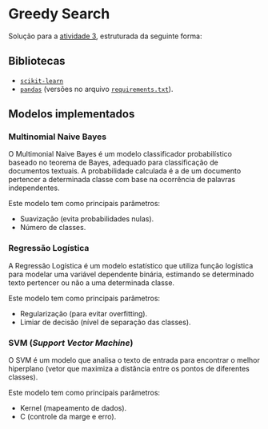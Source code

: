 # Greedy Search

Solução para a [atividade 3](https://github.com/thyarles/unb-fmc-nlp/blob/main/aula_3/readme.md), estruturada da seguinte forma:

## Bibliotecas

* [`scikit-learn`](https://scikit-learn.org/0.21/documentation.html)
* [`pandas`](https://pandas.pydata.org/docs/) (versões no arquivo [`requirements.txt`](https://github.com/thyarles/unb-fmc-nlp/blob/main/aula_3/atividade_3/requirements.txt)).

## Modelos implementados

### Multinomial Naive Bayes

O Multimonial Naive Bayes é um modelo classificador probabilístico baseado no teorema de Bayes, adequado para classificação de documentos textuais. A probabilidade calculada é a de um documento pertencer a determinada classe com base na ocorrência de palavras independentes.

Este modelo tem como principais parâmetros:

* Suavização (evita probabilidades nulas).
* Número de classes.

### Regressão Logística

A Regressão Logística é um modelo estatístico que utiliza função logística para modelar uma variável dependente binária, estimando se determinado texto  pertencer ou não a uma determinada classe.

Este modelo tem como principais parâmetros:

* Regularização (para evitar overfitting).
* Limiar de decisão (nível de separação das classes).

### SVM (_Support Vector Machine_)

O SVM é um modelo que analisa o texto de entrada para encontrar o melhor hiperplano (vetor que maximiza a distância entre os pontos de diferentes classes).

Este modelo tem como principais parâmetros:

* Kernel (mapeamento de dados).
* C (controle da marge e erro).
